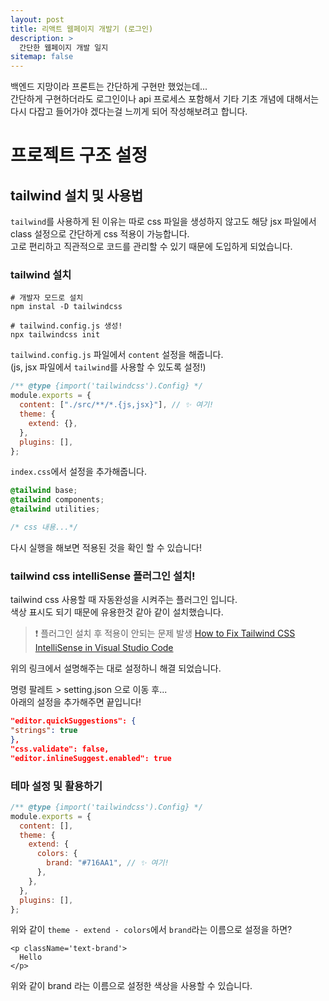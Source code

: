 ```yaml
---
layout: post
title: 리액트 웹페이지 개발기 (로그인)
description: >
  간단한 웹페이지 개발 일지
sitemap: false
---
```


백엔드 지망이라 프론트는 간단하게 구현만 했었는데...
<br>
간단하게 구현하더라도 로그인이나 api 프로세스 포함해서 기타 기초 개념에 대해서는 다시 다잡고 들어가야 겠다는걸 느끼게 되어 작성해보려고 합니다.

# 프로젝트 구조 설정

## tailwind 설치 및 사용법
`tailwind`를 사용하게 된 이유는 따로 css 파일을 생성하지 않고도 해당 jsx 파일에서 class 설정으로 간단하게 css 적용이 가능합니다.
<br>
고로 편리하고 직관적으로 코드를 관리할 수 있기 때문에 도입하게 되었습니다. 

### tailwind 설치
```shell
# 개발자 모드로 설치
npm instal -D tailwindcss

# tailwind.config.js 생성!
npx tailwindcss init
```

`tailwind.config.js` 파일에서 `content` 설정을 해줍니다.
<br>
(js, jsx 파일에서 `tailwind`를 사용할 수 있도록 설정!)
```javascript
/** @type {import('tailwindcss').Config} */
module.exports = {
  content: ["./src/**/*.{js,jsx}"], // ✨ 여기!
  theme: {
    extend: {},
  },
  plugins: [],
};
```

`index.css`에서 설정을 추가해줍니다.
```css
@tailwind base;
@tailwind components;
@tailwind utilities;

/* css 내용...*/
```

다시 실행을 해보면 적용된 것을 확인 할 수 있습니다!

### tailwind css intelliSense 플러그인 설치!
tailwind css 사용할 때 자동완성을 시켜주는 플러그인 입니다.
<br>
색상 표시도 되기 때문에 유용한것 같아 같이 설치했습니다.


> ❗ 플러그인 설치 후 적용이 안되는 문제 발생
[How to Fix Tailwind CSS IntelliSense in Visual Studio Code](https://javascript.plainenglish.io/how-to-fix-tailwind-css-intellisense-in-visual-studio-code-3dede794df21)

위의 링크에서 설명해주는 대로 설정하니 해결 되었습니다.

명령 팔레트 > setting.json 으로 이동 후...
<br>
아래의 설정을 추가해주면 끝입니다!
```json
"editor.quickSuggestions": {
"strings": true
},
"css.validate": false,
"editor.inlineSuggest.enabled": true
```

### 테마 설정 및 활용하기
```javascript
/** @type {import('tailwindcss').Config} */
module.exports = {
  content: [],
  theme: {
    extend: {
      colors: {
        brand: "#716AA1", // ✨ 여기!
      },
    },
  },
  plugins: [],
};
```

위와 같이 `theme - extend - colors`에서 `brand`라는 이름으로 설정을 하면?
```
<p className='text-brand'>
  Hello
</p>
```
위와 같이 brand 라는 이름으로 설정한 색상을 사용할 수 있습니다.
